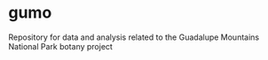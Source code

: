 # gumo
Repository for data and analysis related to the Guadalupe Mountains National Park botany project
